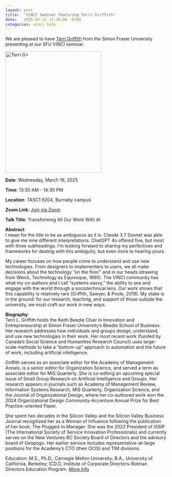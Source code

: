 ```yaml
---
layout: post
title:  "VINCI Seminar featuring Terri Griffith"
date:   2025-03-12 11:30:00 -0700
categories: vinci talk
---
```


We are pleased to have [Terri Griffith](https://terrigriffith.com/) from the Simon Fraser University presenting at our SFU VINCI seminar.

<img src="https://beedie.sfu.ca/sms/admin/_DocLibrary/_cvs/6d4879643322efb523789e656ebd537b.jpg" width="300" height="380" alt="Terri G>">


**Date**: Wednesday, March 19, 2025  

**Time**: 13:30 AM - 14:30 PM  

**Location**: TASC1 9204, Burnaby campus  

**Zoom Link**: [Join via Zoom](https://sfu.zoom.us/j/64266535876?pwd=WXRYdnorV0lJTDhCekhibDg5Y0xnZz09)

**Talk Title**: Transforming All Our Work With AI

**Abstract**:  
I mean for the title to be as ambiguous as it is. Claude 3.7 Sonnet was able to give me nine different interpretations. ChatGPT 4o offered five, but most with three subheadings. I’m looking forward to sharing my perfectives and frameworks for dealing with this ambiguity, but even more to hearing yours. 

My career focuses on how people come to understand and use new technologies. From designers to implementers to users, we all make decisions about the technology “on the floor” and in our heads (drawing from Weick, Technology as Equivoque, 1990). The VINCI community has what my co-authors and I call “systems savvy,” the ability to see and engage with the world through a sociotechnical lens. Our work shows that this capability is relatively rare (Griffith, Sawyer, & Poole, 2019). My stake is in the ground: for our research, teaching, and support of those outside the university, we must craft our work in new ways. 

**Biography**:  
Terri L. Griffith holds the Keith Beedie Chair in Innovation and Entrepreneurship at Simon Fraser University’s Beedie School of Business. Her research addresses how individuals and groups design, understand, and use new technologies in their work. Her most recent work (funded by Canada’s Social Science and Humanities Research Council) uses large-scale methods to take a “bottom-up” approach to automation and the future of work, including artificial intelligence.
 
Griffith serves as an associate editor for the Academy of Management Annals, is a senior editor for Organization Science, and served a term as associate editor for MIS Quarterly. She is co-editing an upcoming special issue of Small Group Research on Artificial Intelligence and Groups. Her research appears in journals such as Academy of Management Review, Information Systems Research, MIS Quarterly, Organization Science, and the Journal of Organizational Design, where her co-authored work won the 2024 Organizational Design Community-Accenture Annual Prize for Best Practice-oriented Paper.
 
She spent two decades in the Silicon Valley and the Silicon Valley Business Journal recognized her as a Woman of Influence following the publication of her book, The Plugged-In Manager. She was the 2022 President of ISSIP (The International Society of Service Innovation Professionals) and currently serves on the New Ventures BC Society Board of Directors and the advisory board of Geopogo. Her earlier service includes representative-at-large positions for the Academy’s CTO (then OCIS) and TIM divisions. 
 
Education: M.S., Ph.D., Carnegie Mellon University; B.A., University of California, Berkeley; ICD.D, Institute of Corporate Directors-Rotman Directors Education Program. [More Info](https://terrigriffith.com/newsletter)


